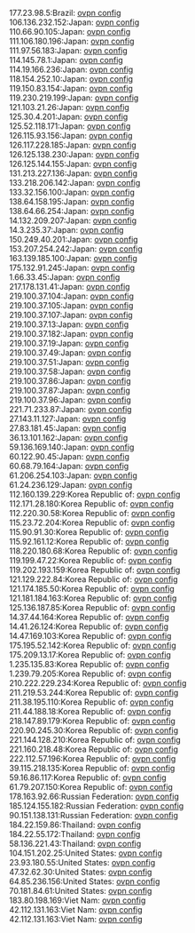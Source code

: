177.23.98.5:Brazil: [ovpn config](vpn/177_23_98_5.ovpn)  
106.136.232.152:Japan: [ovpn config](vpn/106_136_232_152.ovpn)  
110.66.90.105:Japan: [ovpn config](vpn/110_66_90_105.ovpn)  
111.106.180.196:Japan: [ovpn config](vpn/111_106_180_196.ovpn)  
111.97.56.183:Japan: [ovpn config](vpn/111_97_56_183.ovpn)  
114.145.78.1:Japan: [ovpn config](vpn/114_145_78_1.ovpn)  
114.19.166.236:Japan: [ovpn config](vpn/114_19_166_236.ovpn)  
118.154.252.10:Japan: [ovpn config](vpn/118_154_252_10.ovpn)  
119.150.83.154:Japan: [ovpn config](vpn/119_150_83_154.ovpn)  
119.230.219.199:Japan: [ovpn config](vpn/119_230_219_199.ovpn)  
121.103.21.26:Japan: [ovpn config](vpn/121_103_21_26.ovpn)  
125.30.4.201:Japan: [ovpn config](vpn/125_30_4_201.ovpn)  
125.52.118.171:Japan: [ovpn config](vpn/125_52_118_171.ovpn)  
126.115.93.156:Japan: [ovpn config](vpn/126_115_93_156.ovpn)  
126.117.228.185:Japan: [ovpn config](vpn/126_117_228_185.ovpn)  
126.125.138.230:Japan: [ovpn config](vpn/126_125_138_230.ovpn)  
126.125.144.155:Japan: [ovpn config](vpn/126_125_144_155.ovpn)  
131.213.227.136:Japan: [ovpn config](vpn/131_213_227_136.ovpn)  
133.218.206.142:Japan: [ovpn config](vpn/133_218_206_142.ovpn)  
133.32.156.100:Japan: [ovpn config](vpn/133_32_156_100.ovpn)  
138.64.158.195:Japan: [ovpn config](vpn/138_64_158_195.ovpn)  
138.64.66.254:Japan: [ovpn config](vpn/138_64_66_254.ovpn)  
14.132.209.207:Japan: [ovpn config](vpn/14_132_209_207.ovpn)  
14.3.235.37:Japan: [ovpn config](vpn/14_3_235_37.ovpn)  
150.249.40.201:Japan: [ovpn config](vpn/150_249_40_201.ovpn)  
153.207.254.242:Japan: [ovpn config](vpn/153_207_254_242.ovpn)  
163.139.185.100:Japan: [ovpn config](vpn/163_139_185_100.ovpn)  
175.132.91.245:Japan: [ovpn config](vpn/175_132_91_245.ovpn)  
1.66.33.45:Japan: [ovpn config](vpn/1_66_33_45.ovpn)  
217.178.131.41:Japan: [ovpn config](vpn/217_178_131_41.ovpn)  
219.100.37.104:Japan: [ovpn config](vpn/219_100_37_104.ovpn)  
219.100.37.105:Japan: [ovpn config](vpn/219_100_37_105.ovpn)  
219.100.37.107:Japan: [ovpn config](vpn/219_100_37_107.ovpn)  
219.100.37.13:Japan: [ovpn config](vpn/219_100_37_13.ovpn)  
219.100.37.182:Japan: [ovpn config](vpn/219_100_37_182.ovpn)  
219.100.37.19:Japan: [ovpn config](vpn/219_100_37_19.ovpn)  
219.100.37.49:Japan: [ovpn config](vpn/219_100_37_49.ovpn)  
219.100.37.51:Japan: [ovpn config](vpn/219_100_37_51.ovpn)  
219.100.37.58:Japan: [ovpn config](vpn/219_100_37_58.ovpn)  
219.100.37.86:Japan: [ovpn config](vpn/219_100_37_86.ovpn)  
219.100.37.87:Japan: [ovpn config](vpn/219_100_37_87.ovpn)  
219.100.37.96:Japan: [ovpn config](vpn/219_100_37_96.ovpn)  
221.71.233.87:Japan: [ovpn config](vpn/221_71_233_87.ovpn)  
27.143.11.127:Japan: [ovpn config](vpn/27_143_11_127.ovpn)  
27.83.181.45:Japan: [ovpn config](vpn/27_83_181_45.ovpn)  
36.13.101.162:Japan: [ovpn config](vpn/36_13_101_162.ovpn)  
59.136.169.140:Japan: [ovpn config](vpn/59_136_169_140.ovpn)  
60.122.90.45:Japan: [ovpn config](vpn/60_122_90_45.ovpn)  
60.68.79.164:Japan: [ovpn config](vpn/60_68_79_164.ovpn)  
61.206.254.103:Japan: [ovpn config](vpn/61_206_254_103.ovpn)  
61.24.236.129:Japan: [ovpn config](vpn/61_24_236_129.ovpn)  
112.160.139.229:Korea Republic of: [ovpn config](vpn/112_160_139_229.ovpn)  
112.171.28.180:Korea Republic of: [ovpn config](vpn/112_171_28_180.ovpn)  
112.220.30.58:Korea Republic of: [ovpn config](vpn/112_220_30_58.ovpn)  
115.23.72.204:Korea Republic of: [ovpn config](vpn/115_23_72_204.ovpn)  
115.90.91.30:Korea Republic of: [ovpn config](vpn/115_90_91_30.ovpn)  
115.92.161.12:Korea Republic of: [ovpn config](vpn/115_92_161_12.ovpn)  
118.220.180.68:Korea Republic of: [ovpn config](vpn/118_220_180_68.ovpn)  
119.199.47.22:Korea Republic of: [ovpn config](vpn/119_199_47_22.ovpn)  
119.202.193.159:Korea Republic of: [ovpn config](vpn/119_202_193_159.ovpn)  
121.129.222.84:Korea Republic of: [ovpn config](vpn/121_129_222_84.ovpn)  
121.174.185.50:Korea Republic of: [ovpn config](vpn/121_174_185_50.ovpn)  
121.181.184.163:Korea Republic of: [ovpn config](vpn/121_181_184_163.ovpn)  
125.136.187.85:Korea Republic of: [ovpn config](vpn/125_136_187_85.ovpn)  
14.37.44.164:Korea Republic of: [ovpn config](vpn/14_37_44_164.ovpn)  
14.41.26.124:Korea Republic of: [ovpn config](vpn/14_41_26_124.ovpn)  
14.47.169.103:Korea Republic of: [ovpn config](vpn/14_47_169_103.ovpn)  
175.195.52.142:Korea Republic of: [ovpn config](vpn/175_195_52_142.ovpn)  
175.209.13.17:Korea Republic of: [ovpn config](vpn/175_209_13_17.ovpn)  
1.235.135.83:Korea Republic of: [ovpn config](vpn/1_235_135_83.ovpn)  
1.239.79.205:Korea Republic of: [ovpn config](vpn/1_239_79_205.ovpn)  
210.222.229.234:Korea Republic of: [ovpn config](vpn/210_222_229_234.ovpn)  
211.219.53.244:Korea Republic of: [ovpn config](vpn/211_219_53_244.ovpn)  
211.38.195.110:Korea Republic of: [ovpn config](vpn/211_38_195_110.ovpn)  
211.44.188.18:Korea Republic of: [ovpn config](vpn/211_44_188_18.ovpn)  
218.147.89.179:Korea Republic of: [ovpn config](vpn/218_147_89_179.ovpn)  
220.90.245.30:Korea Republic of: [ovpn config](vpn/220_90_245_30.ovpn)  
221.144.128.210:Korea Republic of: [ovpn config](vpn/221_144_128_210.ovpn)  
221.160.218.48:Korea Republic of: [ovpn config](vpn/221_160_218_48.ovpn)  
222.112.57.196:Korea Republic of: [ovpn config](vpn/222_112_57_196.ovpn)  
39.115.218.135:Korea Republic of: [ovpn config](vpn/39_115_218_135.ovpn)  
59.16.86.117:Korea Republic of: [ovpn config](vpn/59_16_86_117.ovpn)  
61.79.207.150:Korea Republic of: [ovpn config](vpn/61_79_207_150.ovpn)  
178.163.92.66:Russian Federation: [ovpn config](vpn/178_163_92_66.ovpn)  
185.124.155.182:Russian Federation: [ovpn config](vpn/185_124_155_182.ovpn)  
90.151.138.131:Russian Federation: [ovpn config](vpn/90_151_138_131.ovpn)  
184.22.159.86:Thailand: [ovpn config](vpn/184_22_159_86.ovpn)  
184.22.55.172:Thailand: [ovpn config](vpn/184_22_55_172.ovpn)  
58.136.221.43:Thailand: [ovpn config](vpn/58_136_221_43.ovpn)  
104.151.202.25:United States: [ovpn config](vpn/104_151_202_25.ovpn)  
23.93.180.55:United States: [ovpn config](vpn/23_93_180_55.ovpn)  
47.32.62.30:United States: [ovpn config](vpn/47_32_62_30.ovpn)  
64.85.236.156:United States: [ovpn config](vpn/64_85_236_156.ovpn)  
70.181.84.61:United States: [ovpn config](vpn/70_181_84_61.ovpn)  
183.80.198.169:Viet Nam: [ovpn config](vpn/183_80_198_169.ovpn)  
42.112.131.163:Viet Nam: [ovpn config](vpn/42_112_131_163.ovpn)  
42.112.131.163:Viet Nam: [ovpn config](vpn/42_112_131_163.ovpn)  

